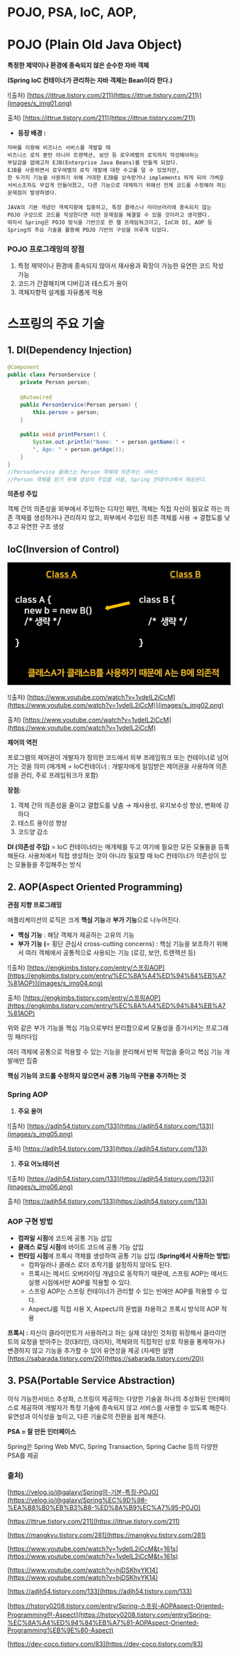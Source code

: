 # POJO, PSA, IoC, AOP,

# POJO (Plain Old Java Object)

**특정한 제약이나 환경에 종속되지 않은 순수한 자바 객체** 

**(Spring IoC 컨테이너가 관리하는 자바 객체는 Bean이라 한다.)**

![출처) [https://ittrue.tistory.com/211](https://ittrue.tistory.com/211)](images/s_img01.png)

출처) [https://ittrue.tistory.com/211](https://ittrue.tistory.com/211)

- **등장 배경 :**

```
자바를 이용해 비즈니스 서비스를 개발할 때 
비즈니스 로직 뿐만 아니라 트랜잭션, 보안 등 로우레벨의 로직까지 작성해야하는 
부담감을 없애고자 EJB(Enterprise Java Beans)를 만들게 되었다. 
EJB를 사용하면서 로우레벨의 로직 개발에 대한 수고를 덜 수 있었지만, 
한 두가지 기능을 사용하기 위해 거대한 EJB를 상속받거나 implements 하게 되어 가벼운 
서비스조차도 무겁게 만들어졌고, 다른 기능으로 대체하기 위해선 전체 코드를 수정해야 하는 
문제점이 발생하였다.

JAVA의 기본 개념인 객체지향에 집중하고, 특정 클래스나 라이브러리에 종속되지 않는 
POJO 구성으로 코드를 작성한다면 이런 문제점을 해결할 수 있을 것이라고 생각했다.
따라서 Spring은 POJO 방식을 기반으로 한 웹 프레임워크이고, IoC와 DI, AOP 등 
Spring의 주요 기술을 활용해 POJO 기반의 구성을 이루게 되었다.
```

### POJO 프로그래밍의 장점

1. 특정 제약이나 환경에 종속되지 않아서 재사용과 확장이 가능한 유연한 코드 작성 가능
2. 코드가 간결해지며 디버깅과 테스트가 용이
3. 객체지향적 설계를 자유롭게 적용

# 스프링의 주요 기술

## 1. DI(**Dependency Injection)**

```java
@Component
public class PersonService {
    private Person person;

    @Autowired
    public PersonService(Person person) {
        this.person = person;
    }

    public void printPerson() {
        System.out.println("Name: " + person.getName() + 
		", Age: " + person.getAge());
    }
}
//PersonService 클래스는 Person 객체에 의존하는 서비스
//Person 객체를 받기 위해 생성자 주입을 사용, Spring 컨테이너에서 제공된다.
```

**의존성 주입**

객체 간의 의존성을 외부에서 주입하는 디자인 패턴, 객체는 직접 자신이 필요로 하는 의존 객체를 생성하거나 관리하지 않고, 외부에서 주입된 의존 객체를 사용 → 결합도를 낮추고 유연한 구조 생성

## IoC(**Inversion of Control)**

![s_img03.PNG](images/s_img03.png)

![출처) [https://www.youtube.com/watch?v=1vdeIL2iCcM](https://www.youtube.com/watch?v=1vdeIL2iCcM)](images/s_img02.png)

출처) [https://www.youtube.com/watch?v=1vdeIL2iCcM](https://www.youtube.com/watch?v=1vdeIL2iCcM)

**제어의 역전**

프로그램의 제어권이 개발자가 정의한 코드에서 외부 프레임워크 또는 컨테이너로 넘어가는 것을 의미 (매개체 = IoC컨테이너 : 개발자에게 일임받은 제어권을 사용하여 의존성을 관리, 주로 프레임워크가 포함)

**장점:**

1. 객체 간의 의존성을 줄이고 결합도를 낮춤 → 재사용성, 유지보수성 향상, 변화에 강하다
2. 테스트 용이성 향상
3. 코드양 감소

**DI (의존성 주입)** = IoC 컨테이너라는 매개체를 두고 여기에 필요한 모든 모듈들을 등록해둔다. 사용처에서 직접 생성하는 것이 아니라 필요할 때 IoC 컨테이너가 의존성이 있는 모듈들을 주입해주는 방식

## 2. AOP(**Aspect Oriented Programming)**

**관점 지향 프로그래밍**

애플리케이션의 로직은 크게 **핵심 기능**과 **부가 기능**으로 나누어진다.

- **핵심 기능** : 해당 객체가 제공하는 고유의 기능
- **부가 기능 (**= 횡단 관심사 cross-cutting concerns) : 핵심 기능을 보조하기 위해서 여러 객체에서 공통적으로 사용되는 기능 (로깅, 보안, 트랜잭션 등)

![출처) [https://engkimbs.tistory.com/entry/스프링AOP](https://engkimbs.tistory.com/entry/%EC%8A%A4%ED%94%84%EB%A7%81AOP)](images/s_img04.png)

출처) [https://engkimbs.tistory.com/entry/스프링AOP](https://engkimbs.tistory.com/entry/%EC%8A%A4%ED%94%84%EB%A7%81AOP)

위와 같은 부가 기능을 핵심 기능으로부터 분리함으로써 모듈성을 증가시키는 프로그래밍 패러다임

여러 객체에 공통으로 적용할 수 있는 기능을 분리해서 반복 작업을 줄이고 핵심 기능 개발에만 집중

**핵심 기능의 코드를 수정하지 않으면서 공통 기능의 구현을 추가하는 것**

### Spring AOP

1. **주요 용어**

![출처) [https://adjh54.tistory.com/133](https://adjh54.tistory.com/133)](images/s_img05.png)

출처) [https://adjh54.tistory.com/133](https://adjh54.tistory.com/133)

1. **주요 어노테이션**

![출처) [https://adjh54.tistory.com/133](https://adjh54.tistory.com/133)](images/s_img06.png)

출처) [https://adjh54.tistory.com/133](https://adjh54.tistory.com/133)

### AOP 구현 방법

- **컴파일 시점**에 코드에 공통 기능 삽입
- **클래스 로딩 시점**에 바이트 코드에 공통 기능 삽입
- **런타임 시점**에 프록시 객체를 생성하여 공통 기능 삽입 (**Spring에서 사용하는 방법**)
    - 컴파일러나 클래스 로더 조작기를 설정하지 않아도 된다.
    - 프록시는 메서드 오버라이딩 개념으로 동작하기 때문에, 스프링 AOP는 메서드 실행 시점에서만 AOP를 적용할 수 있다.
    - 스프링 AOP는 스프링 컨테이너가 관리할 수 있는 빈에만 AOP를 적용할 수 있다.
    - AspectJ를 직접 사용 X, AspectJ의 문법을 차용하고 프록시 방식의 AOP 적용

**프록시 :** 자신이 클라이언트가 사용하려고 하는 실제 대상인 것처럼 위장해서 클라이언트의 요청을 받아주는 것(대리인, 대리자), 객체와의 직접적인 상호 작용을 통제하거나 변경하지 않고 기능을 추가할 수 있어 유연성을 제공 (자세한 설명 [https://sabarada.tistory.com/20](https://sabarada.tistory.com/20))

## 3. PSA(Portable Service Abstraction)

이식 가능한서비스 추상화, 스프링이 제공하는 다양한 기술을 하나의 추상화된 인터페이스로 제공하여 개발자가 특정 기술에 종속되지 않고 서비스를 사용할 수 있도록 해준다. 유연성과 이식성을 높이고, 다른 기술로의 전환을 쉽게 해준다.

**PSA = 잘 만든 인터페이스**

Spring은 Spring Web MVC, Spring Transaction, Spring Cache 등의 다양한 PSA를 제공

### 출처)

[https://velog.io/@galaxy/Spring의-기본-특징-POJO](https://velog.io/@galaxy/Spring%EC%9D%98-%EA%B8%B0%EB%B3%B8-%ED%8A%B9%EC%A7%95-POJO)

[https://ittrue.tistory.com/211](https://ittrue.tistory.com/211)

[https://mangkyu.tistory.com/281](https://mangkyu.tistory.com/281)

[https://www.youtube.com/watch?v=1vdeIL2iCcM&t=161s](https://www.youtube.com/watch?v=1vdeIL2iCcM&t=161s)

[https://www.youtube.com/watch?v=hjDSKhyYK14](https://www.youtube.com/watch?v=hjDSKhyYK14) 

[https://adjh54.tistory.com/133](https://adjh54.tistory.com/133)

[https://hstory0208.tistory.com/entry/Spring-스프링-AOPAspect-Oriented-Programming란-Aspect](https://hstory0208.tistory.com/entry/Spring-%EC%8A%A4%ED%94%84%EB%A7%81-AOPAspect-Oriented-Programming%EB%9E%80-Aspect)

[https://dev-coco.tistory.com/83](https://dev-coco.tistory.com/83)